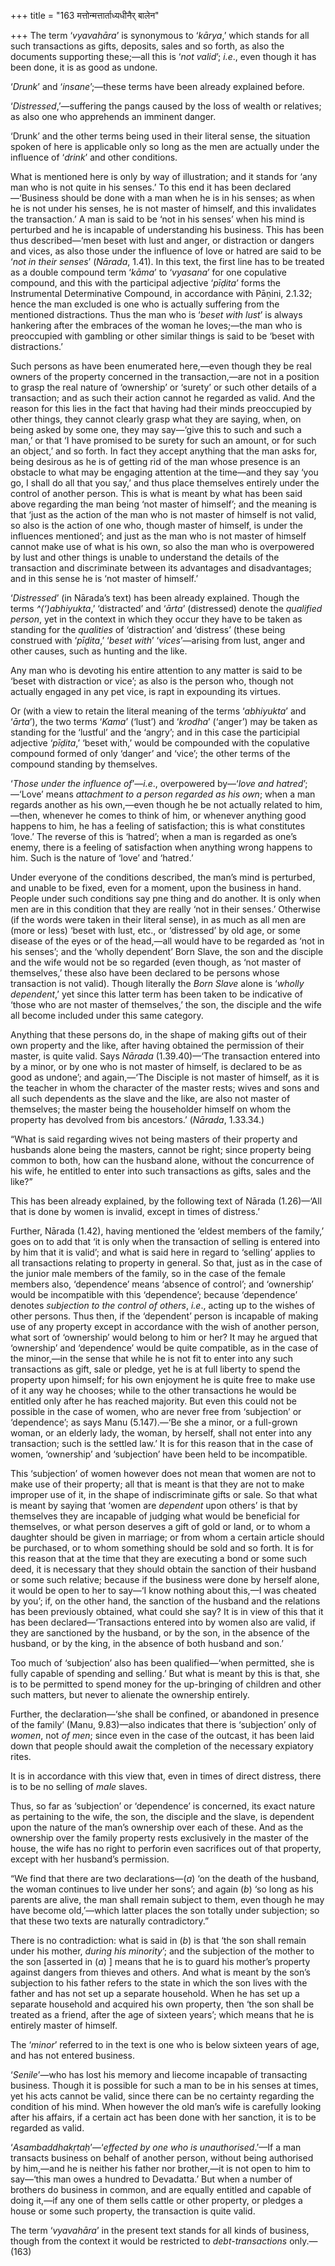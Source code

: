 +++
title = "163 मत्तोन्मत्तार्ताध्यधीनैर् बालेन"

+++
The term ‘*vyavahāra*’ is synonymous to ‘*kārya*,’ which stands for all
such transactions as gifts, deposits, sales and so forth, as also the
documents supporting these;—all this is ‘*not valid*’; *i.e*., even
though it has been done, it is as good as undone.

‘*Drunk*’ and ‘*insane*’;—these terms have been already explained
before.

‘*Distressed*,’—suffering the pangs caused by the loss of wealth or
relatives; as also one who apprehends an imminent danger.

‘Drunk’ and the other terms being used in their literal sense, the
situation spoken of here is applicable only so long as the men are
actually under the influence of ‘*drink*’ and other conditions.

What is mentioned here is only by way of illustration; and it stands for
‘any man who is not quite in his senses.’ To this end it has been
declared—‘Business should be done with a man when he is in his senses;
as when he is not under his senses, he is not master of himself, and
this invalidates the transaction.’ A man is said to be ‘not in his
senses’ when his mind is perturbed and he is incapable of understanding
his business. This has been thus described—‘men beset with lust and
anger, or distraction or dangers and vices, as also those under the
influence of love or hatred are said to be ‘*not in their senses*’
(*Nārada*, 1.41). In this text, the first line has to be treated as a
double compound term ‘*kāma*’ to ‘*vyasana*’ for one copulative
compound, and this with the participal adjective ‘*pīḍita*’ forms the
Instrumental Determinative Compound, in accordance with Pāṇini, 2.1.32;
hence the man excluded is one who is actually suffering from the
mentioned distractions. Thus the man who is ‘*beset with lust*’ is
always hankering after the embraces of the woman he loves;—the man who
is preoccupied with gambling or other similar things is said to be
‘beset with distractions.’

Such persons as have been enumerated here,—even though they be real
owners of the property concerned in the transaction,—are not in a
position to grasp the real nature of ‘ownership’ or ‘surety’ or such
other details of a transaction; and as such their action cannot he
regarded as valid. And the reason for this lies in the fact that having
had their minds preoccupied by other things, they cannot clearly grasp
what they are saying, when, on being asked by some one, they may
say—‘give this to such and such a man,’ or that ‘I have promised to be
surety for such an amount, or for such an object,’ and so forth. In fact
they accept anything that the man asks for, being desirous as he is of
getting rid of the man whose presence is an obstacle to what may be
engaging attention at the time—and they say ‘you go, I shall do all that
you say,’ and thus place themselves entirely under the control of
another person. This is what is meant by what has been said above
regarding the man being ‘not master of himself’; and the meaning is that
‘just as the action of the man who is not master of himself is not
valid, so also is the action of one who, though master of himself, is
under the influences mentioned’; and just as the man who is not master
of himself cannot make use of what is his own, so also the man who is
overpowered by lust and other things is unable to understand the details
of the transaction and discriminate between its advantages and
disadvantages; and in this sense he is ‘not master of himself.’

‘*Distressed*’ (in Nārada’s text) has been already explained. Though the
terms *^(‘)abhiyukta*,’ ‘distracted’ and ‘*ārta*’ (distressed) denote
the *qualified person*, yet in the context in which they occur they have
to be taken as standing for the *qualities* of ‘distraction’ and
‘distress’ (these being construed with ‘*pīḍita*,’ ‘*beset with*’
‘*vices*’—arising from lust, anger and other causes, such as hunting and
the like.

Any man who is devoting his entire attention to any matter is said to be
‘beset with distraction or vice’; as also is the person who, though not
actually engaged in any pet vice, is rapt in expounding its virtues.

Or (with a view to retain the literal meaning of the terms ‘*abhiyukta*’
and ‘*ārta*’), the two terms ‘*Kama*’ (‘lust’) and ‘*krodha*’ (‘anger’)
may be taken as standing for the ‘lustful’ and the ‘angry’; and in this
case the participial adjective ‘*pīḍita*,’ ‘beset with,’ would be
compounded with the copulative compound formed of only ‘danger’ and
‘vice’; the other terms of the compound standing by themselves.

‘*Those under the influence of*’—*i.e*., overpowered by—‘*love and
hatred*’;—‘Love’ means *attachment to a person regarded as his own*;
when a man regards another as his own,—even though he be not actually
related to him,—then, whenever he comes to think of him, or whenever
anything good happens to him, he has a feeling of satisfaction; this is
what constitutes ‘love.’ The reverse of this is ‘hatred’; when a man is
regarded as one’s enemy, there is a feeling of satisfaction when
anything wrong happens to him. Such is the nature of ‘love’ and
‘hatred.’

Under everyone of the conditions described, the man’s mind is perturbed,
and unable to be fixed, even for a moment, upon the business in hand.
People under such conditions say pne thing and do another. It is only
when men are in this condition that they are really ‘not in their
senses.’ Otherwise (if the words were taken in their literal sense), in
as much as all men are (more or less) ‘beset with lust, etc., or
‘distressed’ by old age, or some disease of the eyes or of the head,—all
would have to be regarded as ‘not in his senses’; and the ‘wholly
dependent’ Born Slave, the son and the disciple and the wife would not
be so regarded (even though, as ‘not master of themselves,’ these also
have been declared to be persons whose transaction is not valid). Though
literally the *Born Slave* alone is ‘*wholly dependent*,’ yet since this
latter term has been taken to be indicative of ‘those who are not master
of themselves,’ the son, the disciple and the wife all become included
under this same category.

Anything that these persons do, in the shape of making gifts out of
their own property and the like, after having obtained the permission of
their master, is quite valid. Says *Nārada* (1.39.40)—‘The transaction
entered into by a minor, or by one who is not master of himself, is
declared to be as good as undone’; and again,—‘The Disciple is not
master of himself, as it is the teacher in whom the character of the
master rests; wives and sons and all such dependents as the slave and
the like, are also not master of themselves; the master being the
householder himself on whom the property has devolved from bis
ancestors.’ (*Nārada*, 1.33.34.)

“What is said regarding wives not being masters of their property and
husbands alone being the masters, cannot be right; since property being
common to both, how can the husband alone, without the concurrence of
his wife, he entitled to enter into such transactions as gifts, sales
and the like?”

This has been already explained, by the following text of Nārada
(1.26)—‘All that is done by women is invalid, except in times of
distress.’

Further, Nārada (1.42), having mentioned the ‘eldest members of the
family,’ goes on to add that ‘it is only when the transaction of selling
is entered into by him that it is valid’; and what is said here in
regard to ‘selling’ applies to all transactions relating to property in
general. So that, just as in the case of the junior male members of the
family, so in the case of the female members also, ‘dependence’ means
‘absence of control’; and ‘ownership’ would be incompatible with this
‘dependence’; because ‘dependence’ denotes *subjection to the control of
others*, *i.e*., acting up to the wishes of other persons. Thus then, if
the ‘dependent’ person is incapable of making use of any property except
in accordance with the wish of another person, what sort of ‘ownership’
would belong to him or her? It may he argued that ‘ownership’ and
‘dependence’ would be quite compatible, as in the case of the minor,—in
the sense that while he is not fit to enter into any such transactions
as gift, sale or pledge, yet he is at full liberty to spend the property
upon himself; for his own enjoyment he is quite free to make use of it
any way he chooses; while to the other transactions he would be entitled
only after he has reached majority. But even this could not be possible
in the case of women, who are never free from ‘subjection’ or
‘dependence’; as says Manu (5.147).—‘Be she a minor, or a full-grown
woman, or an elderly lady, the woman, by herself, shall not enter into
any transaction; such is the settled law.’ It is for this reason that in
the case of women, ‘ownership’ and ‘subjection’ have been held to be
incompatible.

This ‘subjection’ of women however does not mean that women are not to
make use of their property; all that is meant is that they are not to
make improper use of it, in the shape of indiscriminate gifts or sale.
So that what is meant by saying that ‘women are *dependent* upon others’
is that by themselves they are incapable of judging what would be
beneficial for themselves, or what person deserves a gift of gold or
land, or to whom a daughter should be given in marriage; or from whom a
certain article should be purchased, or to whom something should be sold
and so forth. It is for this reason that at the time that they are
executing a bond or some such deed, it is necessary that they should
obtain the sanction of their husband or some such relative; because if
the business were done by herself alone, it would be open to her to
say—‘I know nothing about this,—I was cheated by you’; if, on the other
hand, the sanction of the husband and the relations has been previously
obtained, what could she say? It is in view of this that it has been
declared—‘Transactions entered into by women also are valid, if they are
sanctioned by the husband, or by the son, in the absence of the husband,
or by the king, in the absence of both husband and son.’

Too much of ‘subjection’ also has been qualified—‘when permitted, she is
fully capable of spending and selling.’ But what is meant by this is
that, she is to be permitted to spend money for the up-bringing of
children and other such matters, but never to alienate the ownership
entirely.

Further, the declaration—‘she shall be confined, or abandoned in
presence of the family’ (Manu, 9.83)—also indicates that there is
‘subjection’ only of *women*, not *of men*; since even in the case of
the outcast, it has been laid down that people should await the
completion of the necessary expiatory rites.

It is in accordance with this view that, even in times of direct
distress, there is to be no selling of *male* slaves.

Thus, so far as ‘subjection’ or ‘dependence’ is concerned, its exact
nature as pertaining to the wife, the son, the disciple and the slave,
is dependent upon the nature of the man’s ownership over each of these.
And as the ownership over the family property rests exclusively in the
master of the house, the wife has no right to perforin even sacrifices
out of that property, except with her husband’s permission.

“We find that there are two declarations—(*a*) ‘on the death of the
husband, the woman continues to live under her sons’; and again (*b*)
‘so long as his parents are alive, the man shall remain subject to them,
even though he may have become old,’—which latter places the son totally
under subjection; so that these two texts are naturally contradictory.”

There is no contradiction: what is said in (*b*) is that ‘the son shall
remain under his mother, *during his minority*’; and the subjection of
the mother to the son \[asserted in (*a*) \] means that he is to guard
his mother’s property against dangers from thieves and others. And what
is meant by the son’s subjection to his father refers to the state in
which the son lives with the father and has not set up a separate
household. When he has set up a separate household and acquired his own
property, then ‘the son shall be treated as a friend, after the age of
sixteen years’; which means that he is entirely master of himself.

The ‘*minor*’ referred to in the text is one who is below sixteen years
of age, and has not entered business.

‘*Senile*’—who has lost his memory and liecome incapable of transacting
business. Though it is possible for such a man to be in his senses at
times, yet his acts cannot be valid, since there can be no certainty
regarding the condition of his mind. When however the old man’s wife is
carefully looking after his affairs, if a certain act has been done with
her sanction, it is to be regarded as valid.

‘*Asambaddhakṛtaḥ*’—‘*effected by one who is unauthorised*.’—If a man
transacts business on behalf of another person, without being authorised
by him,—and he is neither his father nor brother,—it is not open to him
to say—‘this man owes a hundred to Devadatta.’ But when a number of
brothers do business in common, and are equally entitled and capable of
doing it,—if any one of them sells cattle or other property, or pledges
a house or some such property, the transaction is quite valid.

The term ‘*vyavahāra*’ in the present text stands for all kinds of
business, though from the context it would be restricted to
*debt-transactions* only.—(163)


